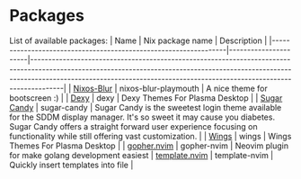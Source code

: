 # Packages
List of available packages:
| Name                                                            | Nix package name     | Description                                                                                                                                                                                                                                       |
|-----------------------------------------------------------------|----------------------|---------------------------------------------------------------------------------------------------------------------------------------------------------------------------------------------------------------------------------------------------|
| [Nixos-Blur](https://git.gurkan.in/gurkan/nixos-blur-plymouth)  | nixos-blur-playmouth | A nice theme for bootscreen :)                                                                                                                                                                                                                    |
| [Dexy](https://github.com/L4ki/Dexy-Plasma-Themes)              | dexy                 | Dexy Themes For Plasma Desktop                                                                                                                                                                                                                    |
| [Sugar Candy](https://framagit.org/MarianArlt/sddm-sugar-candy) | sugar-candy          | Sugar Candy is the sweetest login theme available for the SDDM display manager. It's so sweet it may cause you diabetes. Sugar Candy offers a straight forward user experience focusing on functionality while still offering vast customization. |
| [Wings](https://github.com/L4ki/Wings-Plasma-Themes)            | wings                | Wings Themes For Plasma Desktop                                                                                                                                                                                                                   |
| [gopher.nvim](https://github.com/olexsmir/gopher.nvim)             | gopher-nvim           | Neovim plugin for make golang development easiest
| [template.nvim](https://github.com/nvimdev/template.nvim)          | template-nvim         | Quickly insert templates into file        |